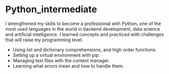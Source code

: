 # Python_intermediate
I strengthened my skills to become a professional with Python, one of the most used languages in the world in backend development, data science and artificial intelligence. I learned concepts and practiced with challenges that will raise my programming level.

- Using list and dictionary comprehensions, and high order functions.
- Setting up a virtual environment with pip.
- Managing text files with the context manager.
- Learning what errors mean and how to handle them.
